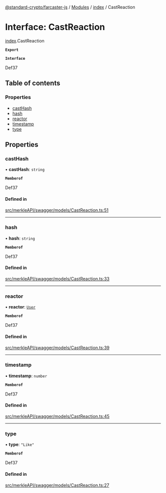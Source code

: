 [@standard-crypto/farcaster-js](../README.md) / [Modules](../modules.md) / [index](../modules/index.md) / CastReaction

# Interface: CastReaction

[index](../modules/index.md).CastReaction

**`Export`**

**`Interface`**

Def37

## Table of contents

### Properties

- [castHash](index.CastReaction.md#casthash)
- [hash](index.CastReaction.md#hash)
- [reactor](index.CastReaction.md#reactor)
- [timestamp](index.CastReaction.md#timestamp)
- [type](index.CastReaction.md#type)

## Properties

### castHash

• **castHash**: `string`

**`Memberof`**

Def37

#### Defined in

[src/merkleAPI/swagger/models/CastReaction.ts:51](https://github.com/standard-crypto/farcaster-js/blob/main/src/merkleAPI/swagger/models/CastReaction.ts#L51)

___

### hash

• **hash**: `string`

**`Memberof`**

Def37

#### Defined in

[src/merkleAPI/swagger/models/CastReaction.ts:33](https://github.com/standard-crypto/farcaster-js/blob/main/src/merkleAPI/swagger/models/CastReaction.ts#L33)

___

### reactor

• **reactor**: [`User`](index.User.md)

**`Memberof`**

Def37

#### Defined in

[src/merkleAPI/swagger/models/CastReaction.ts:39](https://github.com/standard-crypto/farcaster-js/blob/main/src/merkleAPI/swagger/models/CastReaction.ts#L39)

___

### timestamp

• **timestamp**: `number`

**`Memberof`**

Def37

#### Defined in

[src/merkleAPI/swagger/models/CastReaction.ts:45](https://github.com/standard-crypto/farcaster-js/blob/main/src/merkleAPI/swagger/models/CastReaction.ts#L45)

___

### type

• **type**: ``"Like"``

**`Memberof`**

Def37

#### Defined in

[src/merkleAPI/swagger/models/CastReaction.ts:27](https://github.com/standard-crypto/farcaster-js/blob/main/src/merkleAPI/swagger/models/CastReaction.ts#L27)

